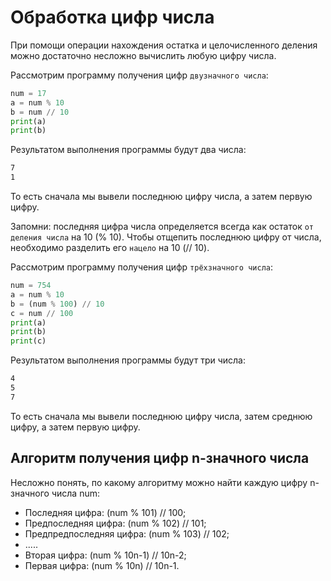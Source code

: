 # Обработка цифр числа

При помощи операции нахождения остатка и целочисленного деления можно достаточно несложно вычислить любую цифру числа.

Рассмотрим программу получения цифр `двузначного числа`:

```python
num = 17
a = num % 10
b = num // 10
print(a)
print(b)
```

Результатом выполнения программы будут два числа:

```html
7
1
```

То есть сначала мы вывели последнюю цифру числа, а затем первую цифру.

Запомни: последняя цифра числа определяется всегда как остаток `от деления числа` на 10 (% 10). Чтобы отщепить последнюю
цифру от числа, необходимо разделить его `нацело` на 10 (// 10).

Рассмотрим программу получения цифр `трёхзначного числа`:

```python
num = 754
a = num % 10
b = (num % 100) // 10
c = num // 100
print(a)
print(b)
print(c)
```

Результатом выполнения программы будут три числа:

```html
4
5
7
```

То есть сначала мы вывели последнюю цифру числа, затем среднюю цифру, а затем первую цифру.

## Алгоритм получения цифр n-значного числа
Несложно понять, по какому алгоритму можно найти каждую цифру n-значного числа num:
- Последняя цифра: (num % 101) // 100;
- Предпоследняя цифра: (num % 102) // 101;
- Предпредпоследняя цифра: (num % 103) // 102;
- .....
- Вторая цифра: (num % 10n-1) // 10n-2;
- Первая цифра: (num % 10n) // 10n-1.